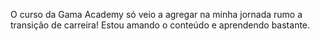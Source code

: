 O curso da Gama Academy só veio a agregar na minha jornada rumo a transição de carreira!
Estou amando o conteúdo e aprendendo bastante.
